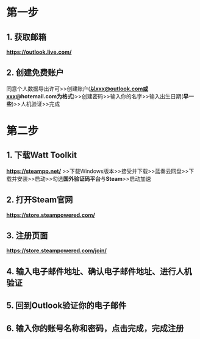# **第一步**

## 1. 获取邮箱
**https://outlook.live.com/**
## 2. 创建免费账户
同意个人数据导出许可>>创建账户(**以xxx@outlook.com或xxx@hotemail.com为格式**)>>创建密码>>输入你的名字>>输入出生日期(**早一些**)>>人机验证>>完成

# **第二步**

## 1. 下载**Watt Toolkit**
**https://steampp.net/**  >>下载Windows版本>>接受并下载>>蓝奏云网盘>>下载并安装>>启动>>勾选**国外验证码平台**与**Steam**>>启动加速
## 2. 打开Steam**官网**
**https://store.steampowered.com/**
## 3. 注册页面
**https://store.steampowered.com/join/**
## 4. 输入电子邮件地址、确认电子邮件地址、进行人机验证
## 5. 回到**Outlook**验证你的电子邮件
## 6. 输入你的账号名称和密码，点击完成，完成注册
